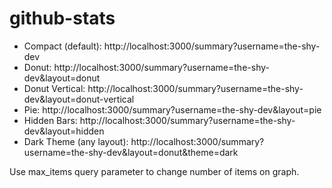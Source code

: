 # github-stats

- Compact (default): http://localhost:3000/summary?username=the-shy-dev
- Donut: http://localhost:3000/summary?username=the-shy-dev&layout=donut
- Donut Vertical: http://localhost:3000/summary?username=the-shy-dev&layout=donut-vertical
- Pie: http://localhost:3000/summary?username=the-shy-dev&layout=pie
- Hidden Bars: http://localhost:3000/summary?username=the-shy-dev&layout=hidden
- Dark Theme (any layout): http://localhost:3000/summary?username=the-shy-dev&layout=donut&theme=dark

Use max_items query parameter to change number of items on graph. 